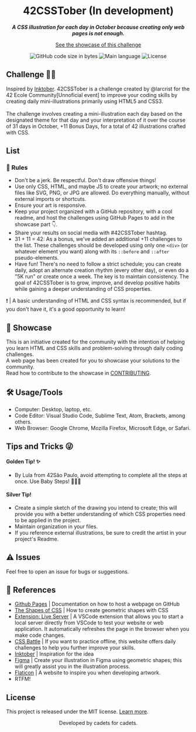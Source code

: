 <h1 align="center">
42CSSTober (In development)
</h1>

<p align="center">
	<b><i>A CSS illustration for each day in October because creating only web pages is not enough.</i></b><br>
</p>

<p align="center">
  <a href="https://mewmewdevart.github.io/42CSSTober/" target="_blank">See the showcase of this challenge</a>
</p>

<p align="center">
	<img alt="GitHub code size in bytes" src="https://img.shields.io/github/languages/code-size/mewmewdevart/42CSSTober?color=6272a4" />
	<img alt="Main language" src="https://img.shields.io/github/languages/top/mewmewdevart/42CSSTober?color=6272a4"/>
	<img alt="License" src="https://img.shields.io/github/license/mewmewdevart/42CSSTober?color=6272a4"/>
</p>


## Challenge 🚀💫
Inspired by [Inktober](https://inktober.com/rules). 42CSSTober is a challenge created by @larcrist for the 42 Ecole Community[Unnoficial event] to improve your coding skills by creating daily mini-illustrations primarily using HTML5 and CSS3. <br><br>
The challenge involves creating a mini-illustration each day based on the designated theme for that day and your interpretation of it over the course of 31 days in October, +11 Bonus Days, for a total of 42 illustrations crafted with CSS.

## List

### 📝 Rules 
- Don't be a jerk. Be respectful. Don't draw offensive things!
- Use only CSS, HTML, and maybe JS to create your artwork; no external files like SVG, PNG, or JPG are allowed. Do everything manually, without external imports or shortcuts.
- Ensure your art is responsive.
- Keep your project organized with a GitHub repository, with a cool readme, and host the challenges using GitHub Pages to add in the showcase part 👇.
- Share your results on social media with #42CSSTober hashtag.
- 31 + 11 = 42: As a bonus, we've added an additional +11 challenges to the list. These challenges should be developed using only one `<div>` (or whatever element you want) along with its `::before` and `::after` pseudo-elements.
- Have fun! There's no need to follow a strict schedule; you can create daily, adopt an alternate creation rhythm (every other day), or even do a "5K run" or create once a week. The key is to maintain consistency. The goal of 42CSSTober is to grow, improve, and develop positive habits while gaining a deeper understanding of CSS properties.

❗️ | A basic understanding of HTML and CSS syntax is recommended, but if you don't have it, it's a good opportunity to learn!

## 📌 Showcase
This is an initiative created for the community with the intention of helping you learn HTML and CSS skills and problem-solving through daily coding challenges. <br> A web page has been created for you to showcase your solutions to the community.  <br> Read how to contribute to the showcase in [CONTRIBUTING](CONTRIBUTING.md).

## 🛠️ Usage/Tools
- Computer: Desktop, laptop, etc.
- Code Editor: Visual Studio Code, Sublime Text, Atom, Brackets, among others.
- Web Browser: Google Chrome, Mozilla Firefox, Microsoft Edge, or Safari.

## Tips and Tricks 😜
#### Golden Tip! ✨
- By Lula from 42São Paulo, avoid attempting to complete all the steps at once. Use Baby Steps! 👶🏾🍼

#### Silver Tip!
- Create a simple sketch of the drawing you intend to create; this will provide you with a better understanding of which CSS properties need to be applied in the project.
- Maintain organization in your files.
- If you reference external illustrations, be sure to credit the artist in your project's Readme.

## ⚠️ Issues
Feel free to open an issue for bugs or suggestions.

## 📎 References 
- [Github Pages](https://mewmewdevart.github.io/42CSSTober/) | Documentation on how to host a webpage on GitHub
- [The Shapes of CSS](https://css-tricks.com/the-shapes-of-css/) | How to create geometric shapes with CSS
- [Extension: Live Server](https://marketplace.visualstudio.com/items?itemName=ritwickdey.LiveServer) | A VSCode extension that allows you to start a local server directly from VSCode to test your website or web application. It automatically refreshes the page in the browser when you make code changes.
- [CSS Battle](https://cssbattle.dev/) | If you want to practice offline, this website offers daily challenges to help you further improve your skills.
- [Inktober](https://inktober.com/rules) | Inspiration for the idea
- [Figma](https://www.figma.com/) | Create your illustration in Figma using geometric shapes; this will greatly assist you in the illustration process.
- [Flaticon](https://www.flaticon.com/) | A website to inspire you when developing artwork.
- RTFM!

## License
This project is released under the MIT license. [Learn more](LICENSE).

<p align="center">
	Developed by cadets for cadets.
</p>
